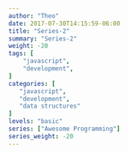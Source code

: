 ```yaml
---
author: "Theo"
date: 2017-07-30T14:15:59-06:00
title: "Series-2"
summary: "Series-2"
weight: -20
tags: [
    "javascript",
    "development",
]
categories: [
   "javascript",
   "development",
   "data structures"
]
levels: "basic"
series: ["Awesome Programming"]
series_weight: -20
---
```

